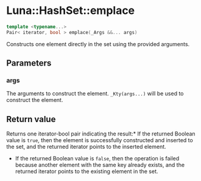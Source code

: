 # Luna::HashSet::emplace

```c++
template <typename...>
Pair< iterator, bool > emplace(_Args &&... args)
```

Constructs one element directly in the set using the provided arguments. 



## Parameters
### args
The arguments to construct the element. `_Kty(args...)` will be used to construct the element. 

## Return value
Returns one iterator-bool pair indicating the result:* If the returned Boolean value is `true`, then the element is successfully constructed and inserted to the set, and the returned iterator points to the inserted element.

* If the returned Boolean value is `false`, then the operation is failed because another element with the same key already exists, and the returned iterator points to the existing element in the set. 

